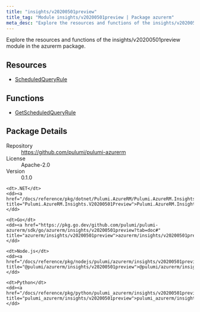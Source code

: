 ```yaml
---
title: "insights/v20200501preview"
title_tag: "Module insights/v20200501preview | Package azurerm"
meta_desc: "Explore the resources and functions of the insights/v20200501preview module in the azurerm package."
---
```


<!-- WARNING: this file was generated by Pulumi Docs Generator. -->
<!-- Do not edit by hand unless you're certain you know what you are doing! -->

Explore the resources and functions of the insights/v20200501preview module in the azurerm package.

<h2 id="resources">Resources</h2>
<ul class="api">
    <li><a href="scheduledqueryrule" title="ScheduledQueryRule"><span class="symbol resource"></span>ScheduledQueryRule</a></li>
</ul>

<h2 id="functions">Functions</h2>
<ul class="api">
    <li><a href="getscheduledqueryrule" title="GetScheduledQueryRule"><span class="symbol function"></span>GetScheduledQueryRule</a></li>
</ul>

<h2 id="package-details">Package Details</h2>
<dl class="package-details">
	<dt>Repository</dt>
	<dd><a href="https://github.com/pulumi/pulumi-azurerm">https://github.com/pulumi/pulumi-azurerm</a></dd>
	<dt>License</dt>
	<dd>Apache-2.0</dd>
	<dt>Version</dt>
	<dd>0.1.0</dd>
</dl>



<dl class="tabular">

    <dt>.NET</dt>
    <dd><a href="/docs/reference/pkg/dotnet/Pulumi.AzureRM/Pulumi.AzureRM.Insights.V20200501Preview.html" title="Pulumi.AzureRM.Insights.V20200501Preview">Pulumi.AzureRM.Insights.V20200501Preview</a></dd>

    <dt>Go</dt>
    <dd><a href="https://pkg.go.dev/github.com/pulumi/pulumi-azurerm/sdk/go/azurerm/insights/v20200501preview?tab=doc#" title="azurerm/insights/v20200501preview">azurerm/insights/v20200501preview</a></dd>

    <dt>Node.js</dt>
    <dd><a href="/docs/reference/pkg/nodejs/pulumi/azurerm/insights/v20200501preview/#" title="@pulumi/azurerm/insights/v20200501preview">@pulumi/azurerm/insights/v20200501preview</a></dd>

    <dt>Python</dt>
    <dd><a href="/docs/reference/pkg/python/pulumi_azurerm/insights/v20200501preview" title="pulumi_azurerm/insights/v20200501preview">pulumi_azurerm/insights/v20200501preview</a></dd>

</dl>

